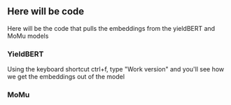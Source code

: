 ## Here will be code
Here will be the code that pulls the embeddings from the yieldBERT and MoMu models

### YieldBERT
Using the keyboard shortcut ctrl+f, type "Work version" and you'll see how we get the embeddings out of the model

### MoMu
